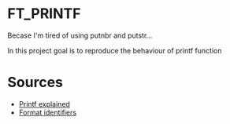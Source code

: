 # FT_PRINTF

  Becase I'm tired of using putnbr and putstr...

  In this project goal is to reproduce the behaviour of printf function
  
# Sources

  - [Printf explained](https://cplusplus.com/reference/cstdio/printf/)
  - [Format identifiers](https://www.lix.polytechnique.fr/~liberti/public/computing/prog/c/C/FUNCTIONS/format.html)
